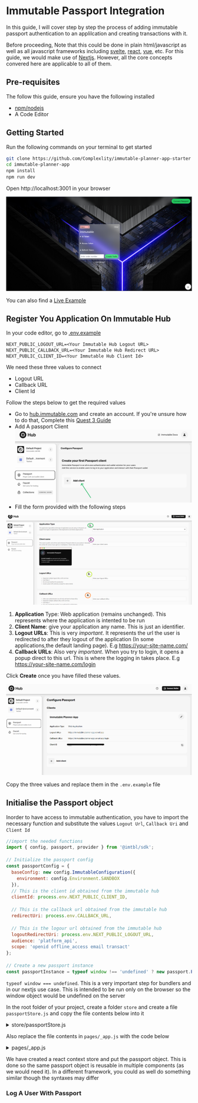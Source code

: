 # Immutable Passport Integration

In this guide, I will cover step by step the process of adding immutable passport authentication to an applilcation and creating transactions with it.

Before proceeding, Note that this could be done in plain html/javascript as well as all javascript frameworks including [svelte](https://svelte.dev/), [react](https://react.dev/), [vue](https://vuejs.org/), etc. For this guide, we would make use of [Nextjs](https://nextjs.org).
However, all the core concepts convered here are applicable to all of them.

## Pre-requisites

The follow this guide, ensure you have the following installed

- [npm/nodejs](https://nodejs.org/en)
- A Code Editor

## Getting Started

Run the following commands on your terminal to get started

```bash
git clone https://github.com/Complexlity/immutable-planner-app-starter immutable-planner-app
cd immutable-planner-app
npm install
npm run dev
```

Open http://localhost:3001 in your browser

![Immutable Planner App Starter](image.png)

You can also find a [Live Example](https://immutable-planner-app-starter.vercel.app/)

## Register You Application On Immutable Hub
In your code editor, go to [.env.example](.env.example)

```.env
NEXT_PUBLIC_LOGOUT_URL=<Your Immutable Hub Logout URL>
NEXT_PUBLIC_CALLBACK_URL=<Your Immutable Hub Redirect URL>
NEXT_PUBLIC_CLIENT_ID=<Your Immutable Hub Client Id>
```

We need these three values to connect

- Logout URL
- Callback URL
- Client Id

Follow the steps below to get the required values

- Go to [hub.immutable.com](https://hub.immutable.com) and create an account. If you're unsure how to do that, Complete this [Quest 3 Guide](https://app.stackup.dev/quest_page/quest-3---create-an-immutable-passport)
- Add A passport Client
![Alt text](image-1.png)
- Fill the form provided with the following steps

![Alt text](image-2.png)

1. **Application** Type: Web application (remains unchanged). This represents where the application is intented to be run
2. **Client Name**: give your application any name. This is just an identifier.
3. **Logout URLs**: This is very *important*. It represents the url the user is redirected to after they logout of the application (In some applications,the default landing page). E.g https://your-site-name.com/
4. **Callback URLs**: Also very *important*. When you try to login, it opens a popup direct to this url. This is where the logging in takes place. E.g https://your-site-name.com/login

Click **Create** once you have filled these values.

![Alt text](image-3.png)

Copy the three values and replace them in the `.env.example` file

## Initialise the Passport object
Inorder to have access to immutable authentication, you have to import the necessary function and substitute the values `Logout Url`,  `Callback Uri` and `Client Id`

```javascript
//import the needed functions
import { config, passport, provider } from '@imtbl/sdk';

// Initialize the passport config
const passportConfig = {
  baseConfig: new config.ImmutableConfiguration({
    environment: config.Environment.SANDBOX
  }),
  // This is the client id obtained from the immutable hub
  clientId: process.env.NEXT_PUBLIC_CLIENT_ID,

  // This is the callback url obtained from the immutable hub
  redirectUri: process.env.CALLBACK_URL,

  // This is the logour url obtained from the immutable hub
  logoutRedirectUri: process.env.NEXT_PUBLIC_LOGOUT_URL,
  audience: 'platform_api',
  scope: 'openid offline_access email transact'
};

// Create a new passport instance
const passportInstance = typeof window !== 'undefined' ? new passport.Passport(passportConfig) : undefined

```

`typeof window === undefined`. This is a very important step for bundlers and in our nextjs use case. This is intended to be run only on the browser so the window object would be undefined on the server

In the root folder of your project, create a folder `store` and create a file `passportStore.js` and copy the file contents below into it

<details>
<summary>store/passportStore.js</summary>
<code>
<pre>
import { createContext, useContext, useState, useEffect } from 'react';
import { config, passport, provider } from '@imtbl/sdk';

const passportConfig = {
  baseConfig: new config.ImmutableConfiguration({
    environment: config.Environment.SANDBOX
  }),
  clientId: process.env.NEXT_PUBLIC_CLIENT_ID,
  redirectUri: process.env.CALLBACK_URL,
  logoutRedirectUri: process.env.NEXT_PUBLIC_LOGOUT_URL,
  audience: 'platform_api',
  scope: 'openid offline_access email transact'
};

const passportInstance = typeof window !== 'undefined' ? new passport.Passport(passportConfig) : undefined

export const MyContext = createContext();

export function MyProvider({ children }) {
  const [passportState, setPassportState] = useState(passportInstance);
  const [providerState, setProviderState] = useState(null)

  return (
    <MyContext.Provider value={{ providerState, setProviderState,  passportState, setPassportState, }}>
      {children}
    </MyContext.Provider>
  );
}

export function useMyContext() {
  return useContext(MyContext);
}
</pre>
</code>
</details>

Also replace the file contents in `pages/_app.js` with the code below

<details>
  <summary>pages/_app.js</summary>
<code>
<pre>
import '@/styles/globals.css'
import "@/styles/App.css";
import "@/styles/styles.css"
import { MyProvider } from '@/store/passportStore'

export default function App({ Component, pageProps }) {
  return(
   `<MyProvider>`
    <Component {...pageProps} />
   `</MyProvider>`
  )
}
</pre>
</code>
</details>


We have created a react context store and put the passport object. This is done so the same passport object is reusable in multiple components (as we would need it). In a different framework, you could as well do something similar though the syntaxes may differ

### Log A User With Passport


